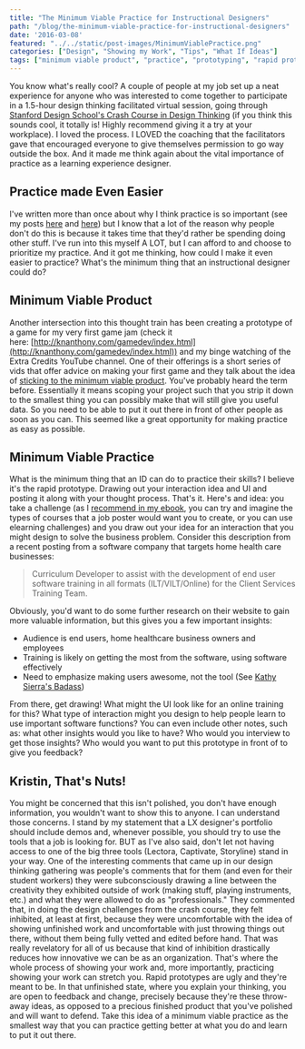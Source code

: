 ```yaml
---
title: "The Minimum Viable Practice for Instructional Designers"
path: "/blog/the-minimum-viable-practice-for-instructional-designers"
date: '2016-03-08'
featured: "../../static/post-images/MinimumViablePractice.png"
categories: ["Design", "Showing my Work", "Tips", "What If Ideas"]
tags: ["minimum viable product", "practice", "prototyping", "rapid prototyping"]
---
```


You know what's really cool? A couple of people at my job set up a neat experience for anyone who was interested to come together to participate in a 1.5-hour design thinking facilitated virtual session, going through [Stanford Design School's Crash Course in Design Thinking](http://dschool.stanford.edu/dgift/) (if you think this sounds cool, it totally is! Highly recommend giving it a try at your workplace). I loved the process. I LOVED the coaching that the facilitators gave that encouraged everyone to give themselves permission to go way outside the box. And it made me think again about the vital importance of practice as a learning experience designer.

## Practice made Even Easier

I've written more than once about why I think practice is so important (see my posts [here](/blog/less-talk-more-practice-instructional-design-communities-of-practice/) and [here](/blog/5-reasons-why-instructional-designers-should-make-stuff/)) but I know that a lot of the reason why people don't do this is because it takes time that they'd rather be spending doing other stuff. I've run into this myself A LOT, but I can afford to and choose to prioritize my practice. And it got me thinking, how could I make it even easier to practice? What's the minimum thing that an instructional designer could do?

## Minimum Viable Product

Another intersection into this thought train has been creating a prototype of a game for my very first game jam (check it here: [http://knanthony.com/gamedev/index.html](http://knanthony.com/gamedev/index.html)) and my binge watching of the Extra Credits YouTube channel. One of their offerings is a short series of vids that offer advice on making your first game and they talk about the idea of [sticking to the minimum viable product](https://www.youtube.com/watch?v=UvCri1tqIxQ). You've probably heard the term before. Essentially it means scoping your project such that you strip it down to the smallest thing you can possibly make that will still give you useful data. So you need to be able to put it out there in front of other people as soon as you can. This seemed like a great opportunity for making practice as easy as possible.

## Minimum Viable Practice

What is the minimum thing that an ID can do to practice their skills? I believe it's the rapid prototype. Drawing out your interaction idea and UI and posting it along with your thought process. That's it. Here's and idea: you take a challenge (as I [recommend in my ebook](https://gumroad.com/l/eOwj), you can try and imagine the types of courses that a job poster would want you to create, or you can use elearning challenges) and you draw out your idea for an interaction that you might design to solve the business problem. Consider this description from a recent posting from a software company that targets home health care businesses:

> Curriculum Developer to assist with the development of end user software training in all formats (ILT/VILT/Online) for the Client Services Training Team.

Obviously, you'd want to do some further research on their website to gain more valuable information, but this gives you a few important insights:

*   Audience is end users, home healthcare business owners and employees
*   Training is likely on getting the most from the software, using software effectively
*   Need to emphasize making users awesome, not the tool (See [Kathy Sierra's Badass](/blog/instructional-design-from-professional-development-to-academia/))

From there, get drawing! What might the UI look like for an online training for this? What type of interaction might you design to help people learn to use important software functions? You can even include other notes, such as: what other insights would you like to have? Who would you interview to get those insights? Who would you want to put this prototype in front of to give you feedback?

## Kristin, That's Nuts!

You might be concerned that this isn't polished, you don't have enough information, you wouldn't want to show this to anyone. I can understand those concerns. I stand by my statement that a LX designer's portfolio should include demos and, whenever possible, you should try to use the tools that a job is looking for. BUT as I've also said, don't let not having access to one of the big three tools (Lectora, Captivate, Storyline) stand in your way. One of the interesting comments that came up in our design thinking gathering was people's comments that for them (and even for their student workers) they were subconsciously drawing a line between the creativity they exhibited outside of work (making stuff, playing instruments, etc.) and what they were allowed to do as "professionals." They commented that, in doing the design challenges from the crash course, they felt inhibited, at least at first, because they were uncomfortable with the idea of showing unfinished work and uncomfortable with just throwing things out there, without them being fully vetted and edited before hand. That was really revelatory for all of us because that kind of inhibition drastically reduces how innovative we can be as an organization. That's where the whole process of showing your work and, more importantly, practicing showing your work can stretch you. Rapid prototypes are ugly and they're meant to be. In that unfinished state, where you explain your thinking, you are open to feedback and change, precisely because they're these throw-away ideas, as opposed to a precious finished product that you've polished and will want to defend. Take this idea of a minimum viable practice as the smallest way that you can practice getting better at what you do and learn to put it out there.
